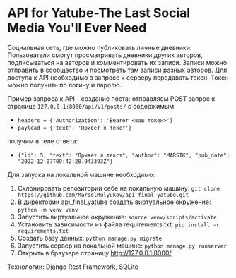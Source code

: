 # API for Yatube-The Last Social Media You'll Ever Need
Социальная сеть, где можно публиковать личные дневники.
Пользователи смогут просматривать дневники других авторов, подписываться на авторов и комментировать их записи.
Записи можно отправить в сообщество и посмотреть там записи разных авторов.
Для доступа к API необходимо в запросе к серверу передавать токен. Токен можно получить по логину и паролю.

Пример запроса к API - создание поста:
отправляем POST запрос к странице ```127.0.0.1:8000/api/v1/posts/```
с содержимым
- ```headers = {'Authorization': 'Bearer <ваш токен>'}```
- ```payload = {'text': 'Привет я текст'}```

получим в теле ответа:
- ```{"id": 5, "text": "Привет я текст", "author": "MARSIK", "pub_date": "2022-12-07T09:42:28.943393Z"}```

Для запуска на локальной машине необходимо:
1. Склонировать репозиторий себе на локальную машину: 
```git clone https://github.com/MarselMulyukov/api_final_yatube.git```
2. В директории api_final_yatube создать виртуальное окружение:
```python -m venv venv```
3. Запустить виртуальное окружение:
```source venv/scripts/activate```
4. Установить зависимости из файла requirements.txt:
```pip install -r requirements.txt```
5. Создать базу данных: 
```python manage.py migrate```
6. Запустить сервер на локальной машине:
```python manage.py runserver```
7. Открыть в браузере страницу http://127.0.0.1:8000/

Технологии: Django Rest Framework, SQLite
